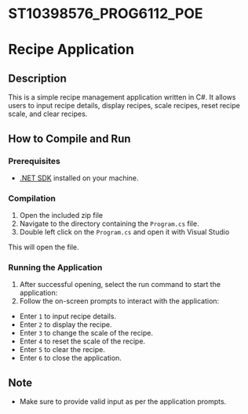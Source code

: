 # ST10398576_PROG6112_POE
# Recipe Application

## Description
This is a simple recipe management application written in C#. It allows users to input recipe details, display recipes, scale recipes, reset recipe scale, and clear recipes.

## How to Compile and Run

### Prerequisites
- [.NET SDK](https://dotnet.microsoft.com/download) installed on your machine.

### Compilation
1. Open the included zip file
2. Navigate to the directory containing the `Program.cs` file.
3. Double left click on the `Program.cs` and open it with Visual Studio

This will open the file.

### Running the Application
1. After successful opening, select the run command to start the application:
2.  Follow the on-screen prompts to interact with the application:
- Enter `1` to input recipe details.
- Enter `2` to display the recipe.
- Enter `3` to change the scale of the recipe.
- Enter `4` to reset the scale of the recipe.
- Enter `5` to clear the recipe.
- Enter `6` to close the application.

## Note
- Make sure to provide valid input as per the application prompts.

  
